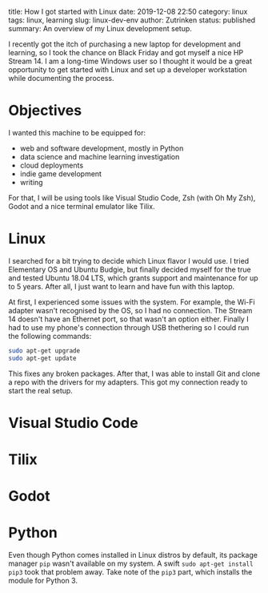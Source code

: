 title: How I got started with Linux
date: 2019-12-08 22:50
category: linux
tags: linux, learning
slug: linux-dev-env
author: Zutrinken
status: published
summary: An overview of my Linux development setup.

I recently got the itch of purchasing a new laptop for development and learning, so I took the chance on Black Friday and got myself a nice HP Stream 14. I am a long-time Windows user so I thought it would be a great opportunity to get started with Linux and set up a developer workstation while documenting the process.

# Objectives

I wanted this machine to be equipped for:

* web and software development, mostly in Python
* data science and machine learning investigation
* cloud deployments
* indie game development
* writing


For that, I will be using tools like Visual Studio Code, Zsh (with Oh My Zsh), Godot and a nice terminal emulator like Tilix.

# Linux

I searched for a bit trying to decide which Linux flavor I would use. I tried Elementary OS and Ubuntu Budgie, but finally decided myself for the true and tested Ubuntu 18.04 LTS, which grants support and maintenance for up to 5 years. After all, I just want to learn and have fun with this laptop.

At first, I experienced some issues with the system. For example, the Wi-Fi adapter wasn't recognised by the OS, so I had no connection. The Stream 14 doesn't have an Ethernet port, so that wasn't an option either. Finally I had to use my phone's connection through USB thethering so I could run the following commands:

```bash
sudo apt-get upgrade
sudo apt-get update
```

This fixes any broken packages. After that, I was able to install Git and clone a repo with the drivers for my adapters. This got my connection ready to start the real setup.

# Visual Studio Code

# Tilix

# Godot


# Python

Even though Python comes installed in Linux distros by default, its package manager `pip` wasn't available on my system. A swift `sudo apt-get install pip3` took that problem away.
Take note of the `pip3` part, which installs the module for Python 3.


